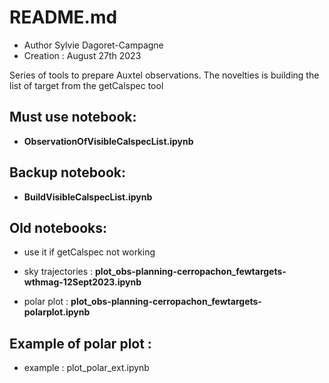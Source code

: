 # README.md

- Author Sylvie Dagoret-Campagne
- Creation : August 27th 2023

Series of tools to prepare Auxtel observations.
The novelties is building the list of target from the getCalspec tool


## Must use notebook:
- **ObservationOfVisibleCalspecList.ipynb** 

## Backup notebook:
- **BuildVisibleCalspecList.ipynb**

## Old notebooks:
- use it if getCalspec not working


- sky trajectories : **plot_obs-planning-cerropachon_fewtargets-wthmag-12Sept2023.ipynb**

                         
- polar plot : **plot_obs-planning-cerropachon_fewtargets-polarplot.ipynb**


## Example of polar plot :
- example :   plot_polar_ext.ipynb
